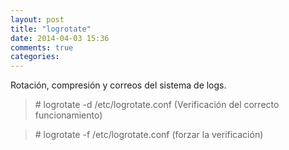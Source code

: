 ```yaml
---
layout: post
title: "logrotate"
date: 2014-04-03 15:36
comments: true
categories: 
---
```

Rotación, compresión y correos del sistema de logs.

>\# logrotate -d /etc/logrotate.conf (Verificación del correcto funcionamiento)

>\# logrotate -f /etc/logrotate.conf  (forzar la verificación)

